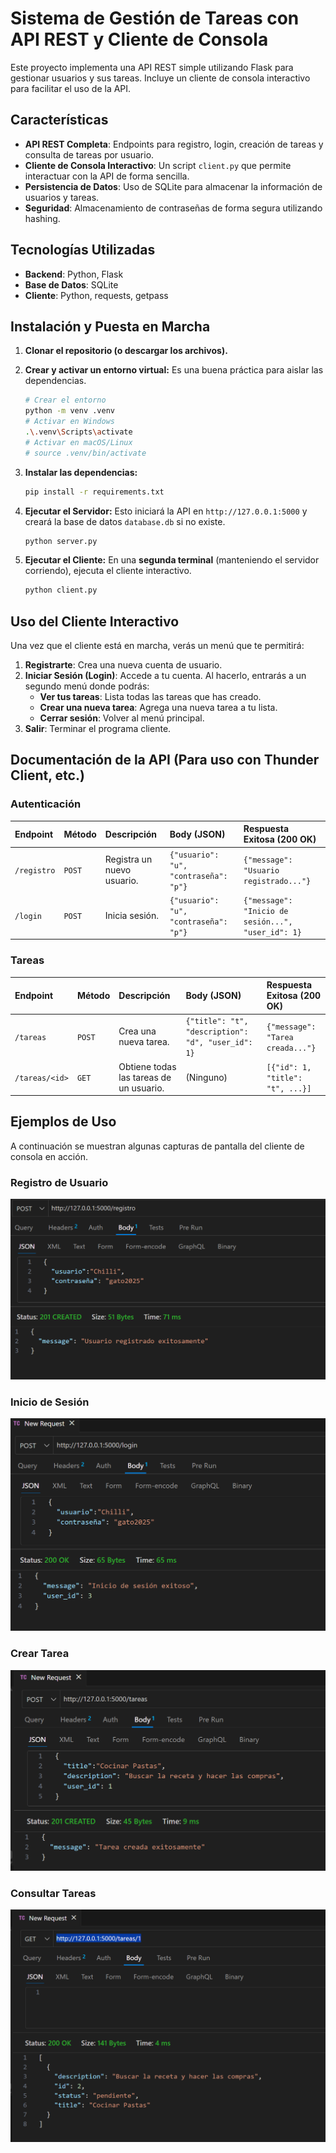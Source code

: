# Sistema de Gestión de Tareas con API REST y Cliente de Consola

Este proyecto implementa una API REST simple utilizando Flask para gestionar usuarios y sus tareas. Incluye un cliente de consola interactivo para facilitar el uso de la API.

## Características

- **API REST Completa**: Endpoints para registro, login, creación de tareas y consulta de tareas por usuario.
- **Cliente de Consola Interactivo**: Un script `client.py` que permite interactuar con la API de forma sencilla.
- **Persistencia de Datos**: Uso de SQLite para almacenar la información de usuarios y tareas.
- **Seguridad**: Almacenamiento de contraseñas de forma segura utilizando hashing.

## Tecnologías Utilizadas

- **Backend**: Python, Flask
- **Base de Datos**: SQLite
- **Cliente**: Python, requests, getpass

## Instalación y Puesta en Marcha

1.  **Clonar el repositorio (o descargar los archivos).**

2.  **Crear y activar un entorno virtual:** Es una buena práctica para aislar las dependencias.
    ```bash
    # Crear el entorno
    python -m venv .venv
    # Activar en Windows
    .\.venv\Scripts\activate
    # Activar en macOS/Linux
    # source .venv/bin/activate
    ```

3.  **Instalar las dependencias:**
    ```bash
    pip install -r requirements.txt
    ```

4.  **Ejecutar el Servidor:**
    Esto iniciará la API en `http://127.0.0.1:5000` y creará la base de datos `database.db` si no existe.
    ```bash
    python server.py
    ```

5.  **Ejecutar el Cliente:**
    En una **segunda terminal** (manteniendo el servidor corriendo), ejecuta el cliente interactivo.
    ```bash
    python client.py
    ```

## Uso del Cliente Interactivo

Una vez que el cliente está en marcha, verás un menú que te permitirá:
1.  **Registrarte**: Crea una nueva cuenta de usuario.
2.  **Iniciar Sesión (Login)**: Accede a tu cuenta. Al hacerlo, entrarás a un segundo menú donde podrás:
    - **Ver tus tareas**: Lista todas las tareas que has creado.
    - **Crear una nueva tarea**: Agrega una nueva tarea a tu lista.
    - **Cerrar sesión**: Volver al menú principal.
3.  **Salir**: Terminar el programa cliente.

## Documentación de la API (Para uso con Thunder Client, etc.)

### Autenticación

| Endpoint | Método | Descripción | Body (JSON) | Respuesta Exitosa (200 OK) |
| :--- | :--- | :--- | :--- | :--- |
| `/registro` | `POST` | Registra un nuevo usuario. | `{"usuario": "u", "contraseña": "p"}` | `{"message": "Usuario registrado..."}` |
| `/login` | `POST` | Inicia sesión. | `{"usuario": "u", "contraseña": "p"}` | `{"message": "Inicio de sesión...", "user_id": 1}` |

### Tareas

| Endpoint | Método | Descripción | Body (JSON) | Respuesta Exitosa (200 OK) |
| :--- | :--- | :--- | :--- | :--- |
| `/tareas` | `POST` | Crea una nueva tarea. | `{"title": "t", "description": "d", "user_id": 1}` | `{"message": "Tarea creada..."}` |
| `/tareas/<id>`| `GET` | Obtiene todas las tareas de un usuario. | (Ninguno) | `[{"id": 1, "title": "t", ...}]` |

## Ejemplos de Uso

A continuación se muestran algunas capturas de pantalla del cliente de consola en acción.

### Registro de Usuario
![Registro de usuario exitoso](screenShots/Registro_usuario_exitoso.png)

### Inicio de Sesión
![Login exitoso](screenShots/Login_exitoso.png)

### Crear Tarea
![Crear tarea exitosa](screenShots/Crear_tarea_exitoso.png)

### Consultar Tareas
![Consultar tareas exitoso](screenShots/Consultar_tarea_exitoso.png)